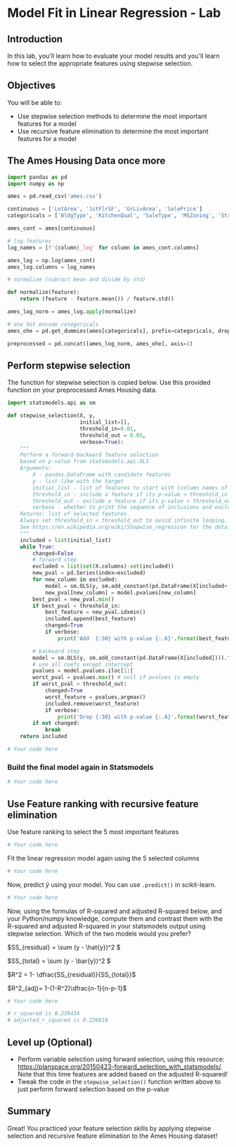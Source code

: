 
# Model Fit in Linear Regression - Lab

## Introduction
In this lab, you'll learn how to evaluate your model results and you'll learn how to select the appropriate features using stepwise selection.

## Objectives
You will be able to:
* Use stepwise selection methods to determine the most important features for a model
* Use recursive feature elimination to determine the most important features for a model

## The Ames Housing Data once more


```python
import pandas as pd
import numpy as np

ames = pd.read_csv('ames.csv')

continuous = ['LotArea', '1stFlrSF', 'GrLivArea', 'SalePrice']
categoricals = ['BldgType', 'KitchenQual', 'SaleType', 'MSZoning', 'Street', 'Neighborhood']

ames_cont = ames[continuous]

# log features
log_names = [f'{column}_log' for column in ames_cont.columns]

ames_log = np.log(ames_cont)
ames_log.columns = log_names

# normalize (subract mean and divide by std)

def normalize(feature):
    return (feature - feature.mean()) / feature.std()

ames_log_norm = ames_log.apply(normalize)

# one hot encode categoricals
ames_ohe = pd.get_dummies(ames[categoricals], prefix=categoricals, drop_first=True)

preprocessed = pd.concat([ames_log_norm, ames_ohe], axis=1)
```

## Perform stepwise selection

The function for stepwise selection is copied below. Use this provided function on your preprocessed Ames Housing data.


```python
import statsmodels.api as sm

def stepwise_selection(X, y, 
                       initial_list=[], 
                       threshold_in=0.01, 
                       threshold_out = 0.05, 
                       verbose=True):
    """ 
    Perform a forward-backward feature selection 
    based on p-value from statsmodels.api.OLS
    Arguments:
        X - pandas.DataFrame with candidate features
        y - list-like with the target
        initial_list - list of features to start with (column names of X)
        threshold_in - include a feature if its p-value < threshold_in
        threshold_out - exclude a feature if its p-value > threshold_out
        verbose - whether to print the sequence of inclusions and exclusions
    Returns: list of selected features 
    Always set threshold_in < threshold_out to avoid infinite looping.
    See https://en.wikipedia.org/wiki/Stepwise_regression for the details
    """
    included = list(initial_list)
    while True:
        changed=False
        # forward step
        excluded = list(set(X.columns)-set(included))
        new_pval = pd.Series(index=excluded)
        for new_column in excluded:
            model = sm.OLS(y, sm.add_constant(pd.DataFrame(X[included+[new_column]]))).fit()
            new_pval[new_column] = model.pvalues[new_column]
        best_pval = new_pval.min()
        if best_pval < threshold_in:
            best_feature = new_pval.idxmin()
            included.append(best_feature)
            changed=True
            if verbose:
                print('Add  {:30} with p-value {:.6}'.format(best_feature, best_pval))

        # backward step
        model = sm.OLS(y, sm.add_constant(pd.DataFrame(X[included]))).fit()
        # use all coefs except intercept
        pvalues = model.pvalues.iloc[1:]
        worst_pval = pvalues.max() # null if pvalues is empty
        if worst_pval > threshold_out:
            changed=True
            worst_feature = pvalues.argmax()
            included.remove(worst_feature)
            if verbose:
                print('Drop {:30} with p-value {:.6}'.format(worst_feature, worst_pval))
        if not changed:
            break
    return included
```


```python
# Your code here
```

### Build the final model again in Statsmodels


```python
# Your code here
```

## Use Feature ranking with recursive feature elimination

Use feature ranking to select the 5 most important features


```python
# Your code here
```

Fit the linear regression model again using the 5 selected columns


```python
# Your code here
```

Now, predict $\hat y$ using your model. You can use `.predict()` in scikit-learn. 


```python
# Your code here
```

Now, using the formulas of R-squared and adjusted R-squared below, and your Python/numpy knowledge, compute them and contrast them with the R-squared and adjusted R-squared in your statsmodels output using stepwise selection. Which of the two models would you prefer?

$SS_{residual} = \sum (y - \hat{y})^2 $

$SS_{total} = \sum (y - \bar{y})^2 $

$R^2 = 1- \dfrac{SS_{residual}}{SS_{total}}$

$R^2_{adj}= 1-(1-R^2)\dfrac{n-1}{n-p-1}$


```python
# Your code here

# r_squared is 0.239434  
# adjusted_r_squared is 0.236818
```

## Level up (Optional)

- Perform variable selection using forward selection, using this resource: https://planspace.org/20150423-forward_selection_with_statsmodels/. Note that this time features are added based on the adjusted R-squared!
- Tweak the code in the `stepwise_selection()` function written above to just perform forward selection based on the p-value 

## Summary
Great! You practiced your feature selection skills by applying stepwise selection and recursive feature elimination to the Ames Housing dataset! 
